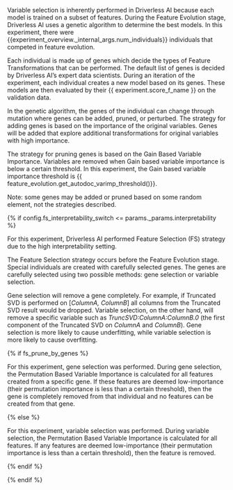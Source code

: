 Variable selection is inherently performed in Driverless AI because each model is trained on a subset of features.  During the Feature Evolution stage, Driverless AI uses a genetic algorithm to determine the best models.  In this experiment, there were {{experiment_overview._internal_args.num_individuals}} individuals that competed in feature evolution.
  
Each individual is made up of genes which decide the types of Feature Transformations that can be performed. The default list of genes is decided by Driverless AI’s expert data scientists.  During an iteration of the experiment, each individual creates a new model based on its genes.  These models are then evaluated by their {{ experiment.score_f_name }} on the validation data.   

In the genetic algorithm, the genes of the individual can change through mutation where genes can be added, pruned, or perturbed.  The strategy for adding genes is based on the importance of the original variables.  Genes will be added that explore additional transformations for original variables with high importance.  

The strategy for pruning genes is based on the Gain Based Variable Importance.  Variables are removed when Gain based variable importance is below a certain threshold.  In this experiment, the Gain based variable importance threshold is {{ feature_evolution.get_autodoc_varimp_threshold()}}.

Note: some genes may be added or pruned based on some random element, not the strategies described.

{% if config.fs_interpretability_switch <= params._params.interpretability %}

For this experiment, Driverless AI performed Feature Selection (FS) strategy due to the high interpretability setting.

The Feature Selection strategy occurs before the Feature Evolution stage.  Special individuals are created with carefully selected genes.  The genes are carefully selected using two possible methods: gene selection or variable selection.
 
Gene selection will remove a gene completely.  For example, if Truncated SVD is performed on [*ColumnA, ColumnB*] all columns from the Truncated SVD result would be dropped. Variable selection, on the other hand, will remove a specific variable such as *TruncSVD:ColumnA:ColumnB.0* (the first component of the Truncated SVD on *ColumnA* and *ColumnB*). Gene selection is more likely to cause underfitting, while variable selection is more likely to cause overfitting.

{% if fs_prune_by_genes %}

For this experiment, gene selection was performed.  During gene selection, the Permutation Based Variable Importance is calculated for all features created from a specific gene.  If these features are deemed low-importance (their permutation importance is less than a certain threshold), then the gene is completely removed from that individual and no features can be created from that gene.

{% else %}

For this experiment, variable selection was performed.  During variable selection, the Permutation Based Variable Importance is calculated for all features.  If any features are deemed low-importance (their permutation importance is less than a certain threshold), then the feature is removed.  

{% endif %}

{% endif %}

